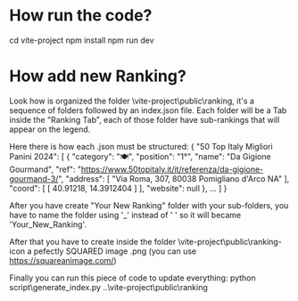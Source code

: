 # How run the code?

cd vite-project
npm install
npm run dev



# How add new Ranking?

Look how is organized the folder \vite-project\public\ranking, it's a sequence of folders followed by an index.json file.
Each folder will be a Tab inside the "Ranking Tab", each of those folder have sub-rankings that will appear on the legend.

Here there is how each .json must be structured:
{
    "50 Top Italy Migliori Panini 2024": [
        {
            "category": "🍽️",
            "position": "1°",
            "name": "Da Gigione Gourmand",
            "ref": "https://www.50topitaly.it/it/referenza/da-gigione-gourmand-3/",
            "address": [
                "Via Roma, 307, 80038 Pomigliano d'Arco NA"
            ],
            "coord": [
                [
                    40.91218,
                    14.3912404
                ]
            ],
            "website": null
        },
        ...
    ]
}


After you have create "Your New Ranking" folder with your sub-folders, you have to name the folder using '_' instead of ' '
so it will became 'Your_New_Ranking'.

After that you have to create inside the folder \vite-project\public\ranking-icon a pefectly SQUARED image .png (you can use https://squareanimage.com/) 

Finally you can run this piece of code to update everything:
python script\generate_index.py ..\vite-project\public\ranking


